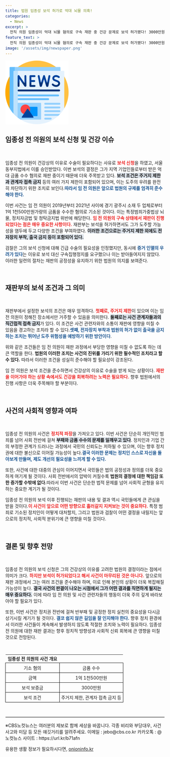 ```yaml
---
title: 법원 임종성 보석 허가로 억대 뇌물 의혹!
categories:
  - News
excerpt: >
  전직 의원 임종성이 억대 뇌물 혐의로 구속 재판 중 건강 문제로 보석 허가됐다! 3000만원 보증금과 함께 주거지 제한, 관계자 접촉 금지 조건이 붙었다. 궁금하지 않은가? 그의 향후 행보와 사건의 전말! 클릭하세요!
feature_text: >
  전직 의원 임종성이 억대 뇌물 혐의로 구속 재판 중 건강 문제로 보석 허가됐다! 3000만원 보증금과 함께 주거지 제한, 관계자 접촉 금지 조건이 붙었다. 궁금하지 않은가? 그의 향후 행보와 사건의 전말! 클릭하세요!
image: '/assets/img/newspaper.png'
---
```


<p><img src="/assets/img/newspaper.png" alt="kimp 속보" /></p>

<h2 data-ke-size="size26">임종성 전 의원의 보석 신청 및 건강 이슈</h2>

<p data-ke-size="size16">&nbsp;</p>

<p>임종성 전 의원이 건강상의 이유로 수술이 필요하다는 사유로 <b><span style="color: #ee2323;">보석 신청</span></b>을 하였고, 서울동부지법에서 이를 승인받았다. 이번 보석의 결정은 그가 지역 기업인들로부터 받은 억대 금품 수수 혐의로 재판 중이기 때문에 더욱 주목받고 있다. <b><span style="background-color: #21538527;">보석 조건은 주거지 제한과 관계자 접촉 금지</span></b> 등의 여러 가지 제한이 포함되어 있으며, 이는 도주의 우려를 완전히 차단하기 위한 조치로 보인다.<b><span style="color: #1a5490;">따라서 임 전 의원은 앞으로 법원의 규제를 엄격히 준수해야 한다.</span></b></p>

<p>이번 사건는 임 전 의원이 2019년부터 2021년 사이에 경기 광주시 소재 두 업체로부터 1억 1천500만원가량의 금품을 수수한 혐의로 기소된 것이다. 이는 특정범죄가중법상 뇌물, 정치자금법 및 청탁금지법 위반에 해당한다. <b><span style="color: #ee2323;">임 전 의원의 구속 상태에서 재판이 진행되었다는 점은 매우 중요한 사항이다.</span></b> 재판부는 보석을 허가하면서도 그가 도주할 가능성을 염두에 두고 다양한 조건을 부여하였다. <b><span style="background-color: #21538527;">이러한 조건으로는 주거지 제한 외에도 전자장치 부착, 출국 금지 등이 포함되어 있다.</span></b></p>

<p>검찰은 그의 보석 신청에 대해 긴급 수술의 필요성을 인정했지만, 동시에 <b><span style="color: #1a5490;">증거 인멸의 우려가 있다</span></b>는 이유로 보석 대신 구속집행정지를 요구했으나 이는 받아들여지지 않았다. 이러한 일련의 절차는 재판의 공정성을 유지하기 위한 법원의 의지를 보여준다. </p>

<p data-ke-size="size16">&nbsp;</p>

<h2 data-ke-size="size26">재판부의 보석 조건과 그 의미</h2>

<p data-ke-size="size16">&nbsp;</p>

<p>재판부에서 설정한 보석의 조건은 매우 엄격하다. <b><span style="color: #ee2323;">첫째로, 주거지 제한</span></b>이 있으며 이는 임 전 의원이 정해진 장소에서만 거주할 수 있음을 의미한다. <b><span style="background-color: #21538527;">둘째로는 사건 관계자들과의 직간접적 접촉 금지</span></b>가 있다. 이 조건은 사건 관련자와의 소통이 재판에 영향을 미칠 수 있음을 경고하는 조치라 할 수 있다.<b><span style="color: #1a5490;">셋째, 전자장치 부착과 법원의 허가 없이 출국을 금지하는 조치는 뛰어난 도주 위험성을 예방하기 위한 방안이다</span></b>. </p>

<p>위와 같은 조건들은 임 전 의원이 재판 과정에서 부당한 영향을 미칠 수 없도록 하는 데 큰 역할을 한다. <b>법원의 이러한 조치는 사건의 진위를 가리기 위한 필수적인 조치라고 할 수 있다.</b> 따라서 이러한 조건을 성실히 준수해야 할 필요성이 강조된다. </p>

<p>임 전 의원은 보석 조건을 준수하면서 건강상의 이유로 수술을 받게 되는 상황이다. <b><span style="color: #ee2323;">재판을 이어가야 하는 상황 속에서도 건강을 회복하려는 노력은 필요하다.</span></b> 향후 법원에서의 진행 사항은 더욱 주목해야 할 부분이다.</p>

<p data-ke-size="size16">&nbsp;</p>

<h2 data-ke-size="size26">사건의 사회적 영향과 여파</h2>

<p data-ke-size="size16">&nbsp;</p>

<p>임종성 전 의원의 사건은 <b><span style="color: #ee2323;">정치적 파장</span></b>을 가져오고 있다. 이번 사건은 단순히 개인적인 범죄를 넘어 사회 전반에 걸쳐 <b><span style="background-color: #21538527;">부패와 금품 수수의 문제를 일깨우고 있다</span></b>. 정치인과 기업 간의 부정한 관계가 드러나는 과정에서 국민의 신뢰도는 저하될 수 있으며, 이는 향후 정치권에 대한 불신으로 이어질 가능성이 높다.<b><span style="color: #1a5490;">결국 이러한 문제는 정치인 스스로 자신을 돌아보게 만들며, 제도 개선의 필요성을 느끼게 할 수 있다.</span></b></p>

<p>또한, 사건에 대한 대중의 관심이 이어지면서 국민들은 법의 공정성과 정의를 더욱 중요하게 여기게 될 것이다. 사회 전반에서의 압박이 커질수록 <b>법원의 결정에 대한 책임감 또한 증가할 수밖에 없다.</b>따라서 이번 사건은 단순한 법적 문제를 넘어 사회적 균형을 유지하는 중요한 계기가 될 것이다.</p>

<p>임종성 전 의원의 보석 이후 진행되는 재판의 내용 및 결과 역시 국민들에게 큰 관심을 받을 것이다.<b><span style="color: #ee2323;">이 사건이 앞으로 어떤 방향으로 흘러갈지 지켜보는 것이 중요하다.</span></b> 특정 범죄로 기소된 정치인이 어떻게 대처할지, 그리고 법원과 검찰이 어떤 결정을 내릴지는 앞으로의 정치적, 사회적 분위기에 큰 영향을 미칠 것이다.</p>

<p data-ke-size="size16">&nbsp;</p>

<h2 data-ke-size="size26">결론 및 향후 전망</h2>

<p data-ke-size="size16">&nbsp;</p>

<p>임종성 전 의원의 보석 신청은 그의 건강상의 이유를 고려한 법원의 결정이라는 점에서 의미가 크다. <b><span style="color: #ee2323;">하지만 보석이 허가되었다고 해서 사건이 마무리된 것은 아니다.</span></b> 앞으로의 재판 과정에서 그는 여러 조건을 준수해야 하며, 이로 인해 본인의 상황이 더욱 복잡해질 가능성이 높다. <b><span style="background-color: #21538527;">결국 사건의 판결이 나오는 시점에서 그가 어떤 결과를 직면하게 될지는 매우 중요하다.</span></b> 이에 따라 임 전 의원 및 사건 관련자들의 행동이 더욱 주의 깊게 바라보아야 할 필요가 있다.</p>

<p>또한, 이번 사건은 정치권 전반에 걸쳐 반부패 및 공정한 정치 실천의 중요성을 다시금 상기시킬 계기가 될 것이다. <b><span style="color: #1a5490;">결코 쉽지 않은 길임을 잘 인지해야 한다.</span></b> 향후 정치 환경에서 이러한 사건들이 계속해서 발생하지 않도록 적절한 조치와 노력이 필요하다. 임종성 전 의원에 대한 재판 결과는 향후 정치적 방향성과 사회적 신뢰 회복에 큰 영향을 미칠 것으로 전망된다.</p>

<p data-ke-size="size16">&nbsp;</p>

<table style="margin: 0 auto; width: 100%; border-collapse: collapse;">
<tr>
  <td style="text-align: center; height: 17px;"><b>임종성 전 의원의 사건 개요</b></td>
</tr>
<tr>
  <td style="border: 1px solid black; padding: 5px; text-align: center;">기소 혐의</td>
  <td style="border: 1px solid black; padding: 5px; text-align: center;">금품 수수</td>
</tr>
<tr>
  <td style="border: 1px solid black; padding: 5px; text-align: center;">금액</td>
  <td style="border: 1px solid black; padding: 5px; text-align: center;">1억 1천500만원</td>
</tr>
<tr>
  <td style="border: 1px solid black; padding: 5px; text-align: center;">보석 보증금</td>
  <td style="border: 1px solid black; padding: 5px; text-align: center;">3000만원</td>
</tr>
<tr>
  <td style="border: 1px solid black; padding: 5px; text-align: center;">보석 조건</td>
  <td style="border: 1px solid black; padding: 5px; text-align: center;">주거지 제한, 관계자 접촉 금지 등</td>
</tr>
</table>

<p data-ke-size="size16">&nbsp;</p>

<hr style="border: 1px solid #cccccc;"/>

<p data-ke-size="size16">※CBS노컷뉴스는 여러분의 제보로 함께 세상을 바꿉니다. 각종 비리와 부당대우, 사건사고와 미담 등 모든 얘깃거리를 알려주세요. 이메일 : jebo@cbs.co.kr 카카오톡 : @노컷뉴스 사이트 : https://url.kr/b71afn</p>
유용한 생활 정보가 필요하시다면, <a href="https://onioninfo.kr" rel="dofollow">onioninfo.kr</a>


